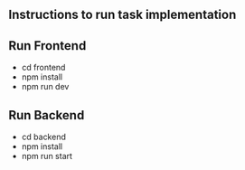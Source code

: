 ## Instructions to run task implementation

## Run Frontend
- cd frontend
- npm install
- npm run dev


## Run Backend
- cd backend
- npm install 
- npm run start
